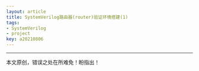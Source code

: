 ```yaml
---
layout: article
title: SystemVerilog路由器(router)验证环境搭建(1)
tags:
- SystemVerilog
- project
key: a20210806
---
```




<!--more-->


---
本文原创，错误之处在所难免！盼指出！
